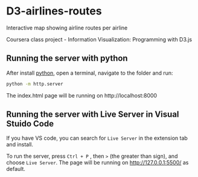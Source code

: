 # D3-airlines-routes
Interactive map showing airline routes per airline

Coursera class project - Information Visualization: Programming with D3.js

## Running the server with python
After install [python](https://www.python.org/), open a terminal, navigate to the folder and run:
```bash
python -m http.server
```
The index.html page will be running on http://localhost:8000

## Running the server with Live Server in Visual Stuido Code
If you have VS code, you can search for `Live Server` in the extension tab and install.

To run the server, press `Ctrl + P` , then `>` (the greater than sign), and choose `Live Server`. The page will be running on http://127.0.0.1:5500/ as default.
